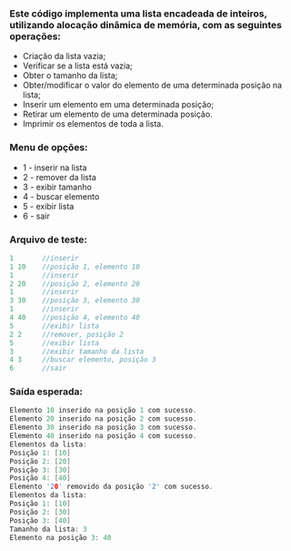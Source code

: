 ### Este código implementa uma lista encadeada de inteiros, utilizando alocação dinâmica de memória, com as seguintes operações:

- Criação da lista vazia;
- Verificar se a lista está vazia;
- Obter o tamanho da lista;
- Obter/modificar o valor do elemento de uma determinada posição na lista;
- Inserir um elemento em uma determinada posição;
- Retirar um elemento de uma determinada posição.
- Imprimir os elementos de toda a lista. 

### Menu de opções:
- 1 - inserir na lista
 - 2 - remover da lista
 - 3 - exibir tamanho
 - 4 - buscar elemento
 - 5 - exibir lista
 - 6 - sair

### Arquivo de teste:

```c
1       //inserir
1 10    //posição 1, elemento 10
1       //inserir
2 20    //posição 2, elemento 20
1       //inserir
3 30    //posição 3, elemento 30
1       //inserir
4 40    //posição 4, elemento 40
5       //exibir lista
2 2     //remover, posição 2
5       //exibir lista
3       //exibir tamanho da lista
4 3     //buscar elemento, posição 3
6       //sair
```

### Saída esperada:
```c
Elemento 10 inserido na posição 1 com sucesso.
Elemento 20 inserido na posição 2 com sucesso.
Elemento 30 inserido na posição 3 com sucesso.
Elemento 40 inserido na posição 4 com sucesso.
Elementos da lista: 
Posição 1: [10]
Posição 2: [20]
Posição 3: [30]
Posição 4: [40]
Elemento '20' removido da posição '2' com sucesso.
Elementos da lista: 
Posição 1: [10]
Posição 2: [30]
Posição 3: [40]
Tamanho da lista: 3
Elemento na posição 3: 40
```
